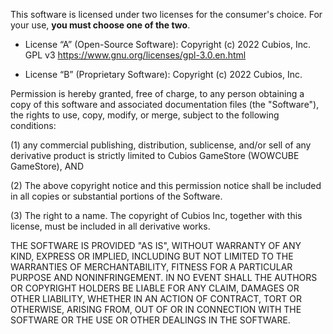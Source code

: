 This software is licensed under two licenses for the consumer's choice. For your use, **you must choose one of the two**.

* License “A” (Open-Source Software):
Copyright (c) 2022 Cubios, Inc.
GPL v3  https://www.gnu.org/licenses/gpl-3.0.en.html

* License “B” (Proprietary Software):
Copyright (c) 2022 Cubios, Inc.

Permission is hereby granted, free of charge, to any person obtaining a copy of this software and associated documentation files (the "Software"), the rights to use, copy, modify, or merge, subject to the following conditions: 

(1) any commercial publishing, distribution, sublicense, and/or sell of any derivative product is strictly limited to Cubios GameStore (WOWCUBE GameStore), AND

(2) The above copyright notice and this permission notice shall be included in all copies or substantial portions of the Software.

(3) The right to a name. The copyright of Cubios Inc, together with this license, must be included in all derivative works.

THE SOFTWARE IS PROVIDED "AS IS", WITHOUT WARRANTY OF ANY KIND, EXPRESS OR
IMPLIED, INCLUDING BUT NOT LIMITED TO THE WARRANTIES OF MERCHANTABILITY,
FITNESS FOR A PARTICULAR PURPOSE AND NONINFRINGEMENT. IN NO EVENT SHALL THE
AUTHORS OR COPYRIGHT HOLDERS BE LIABLE FOR ANY CLAIM, DAMAGES OR OTHER
LIABILITY, WHETHER IN AN ACTION OF CONTRACT, TORT OR OTHERWISE, ARISING FROM,
OUT OF OR IN CONNECTION WITH THE SOFTWARE OR THE USE OR OTHER DEALINGS IN THE SOFTWARE.
